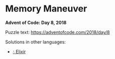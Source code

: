 # Memory Maneuver

**Advent of Code: Day 8, 2018**

Puzzle text: <https://adventofcode.com/2018/day/8>

Solutions in other languages:

- [💧 Elixir](../../../elixir/lib/2018/08_memory_maneuver)
